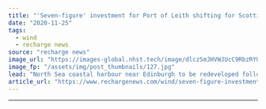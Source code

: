 ```yaml
---
title: "'Seven-figure' investment for Port of Leith shifting for Scottish offshore wind boom"
date: "2020-11-25"
tags: 
  - wind
  - recharge news
source: "recharge news"
image_url: "https://images-global.nhst.tech/image/dlczSmJHVWJUcC9RbzRYUmRJcTFlUVgrNElJcmYyZEZabFlybEprNE11Zz0=/nhst/binary/b3752171fd9dba1dbe99abf0ebbacdc5"
image_fp: "/assets/img/post_thumbnails/127.jpg"
lead: "North Sea coastal harbour near Edinburgh to be redeveloped following purchase of land with deepwater quays"
article_url: "https://www.rechargenews.com/wind/seven-figure-investment-for-port-of-leith-shifting-for-scottish-offshore-wind-boom/2-1-919375"
---
```


---

